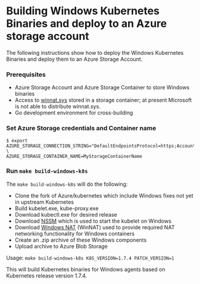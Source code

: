 # Building Windows Kubernetes Binaries and deploy to an Azure storage account

The following instructions show how to deploy the Windows Kubernetes Binaries and deploy them to an Azure Storage Account.

### Prerequisites
* Azure Storage Account and Azure Storage Container to store Windows binaries
* Access to [winnat.sys](https://blogs.technet.microsoft.com/virtualization/2016/05/25/windows-nat-winnat-capabilities-and-limitations/) stored in a storage container; at present Microsoft is not able to distribute winnat.sys.
* Go development environment for cross-building

### Set Azure Storage credentials and Container name
```
$ export AZURE_STORAGE_CONNECTION_STRING="DefaultEndpointsProtocol=https;AccountName=MyStorageAccountName;AccountKey=..." \
AZURE_STORAGE_CONTAINER_NAME=MyStorageContainerName
```

### Run `make build-windows-k8s`

The `make build-windows-k8s` will do the following:
- Clone the fork of Azure/kubernetes which include Windows fixes not yet in upstream Kubernetes
- Build kubelet.exe, kube-proxy.exe
- Download kubectl.exe for desired release
- Download [NSSM](https://nssm.cc) which is used to start the kubelet on Windows
- Download [Windows NAT](https://blogs.technet.microsoft.com/virtualization/2016/05/25/windows-nat-winnat-capabilities-and-limitations/) (WinNAT) used to provide required NAT networking functionality for Windows containers
- Create an .zip archive of these Windows components
- Upload archive to Azure Blob Storage

Usage: `make build-windows-k8s K8S_VERSION=1.7.4 PATCH_VERSION=1`

This will build Kubernetes binaries for Windows agents based on Kubernetes release version 1.7.4.
